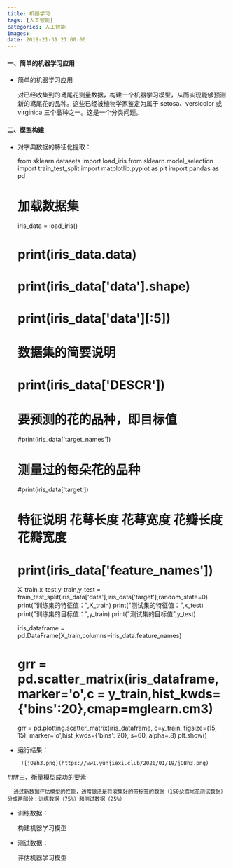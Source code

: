 ```yaml
---
title: 机器学习
tags: [人工智能]
categories: 人工智能
images: 
date: 2019-21-31 21:00:00
---
```


#### 一、简单的机器学习应用

+ 简单的机器学习应用

    对已经收集到的鸢尾花测量数据，构建一个机器学习模型，从而实现能够预测新的鸢尾花的品种。这些已经被植物学家鉴定为属于 setosa、versicolor 或 virginica 三个品种之一。这是一个分类问题。


#### 二、模型构建

   + 对字典数据的特征化提取：

       	from sklearn.datasets import load_iris
		from sklearn.model_selection import train_test_split
		import matplotlib.pyplot as plt
		import pandas as pd
		
		# 加载数据集
		iris_data = load_iris()
		# print(iris_data.data)
		# print(iris_data['data'].shape)
		# print(iris_data['data'][:5])
		# 数据集的简要说明
		# print(iris_data['DESCR'])
		# 要预测的花的品种，即目标值
		#print(iris_data['target_names'])
		# 测量过的每朵花的品种
		#print(iris_data['target'])
		# 特征说明 花萼长度  花萼宽度 花瓣长度 花瓣宽度
		# print(iris_data['feature_names'])
		
		X_train,x_test,y_train,y_test = train_test_split(iris_data['data'],iris_data['target'],random_state=0)
		print("训练集的特征值：",X_train)
		print("测试集的特征值：",x_test)
		print("训练集的目标值：",y_train)
		print("测试集的目标值",y_test)
		
		iris_dataframe = pd.DataFrame(X_train,columns=iris_data.feature_names)
		# grr = pd.scatter_matrix(iris_dataframe,marker='o',c = y_train,hist_kwds={'bins':20},cmap=mglearn.cm3)
		grr = pd.plotting.scatter_matrix(iris_dataframe, c=y_train, figsize=(15, 15), marker='o',hist_kwds={'bins': 20}, s=60, alpha=.8)
		plt.show()

+ 运行结果：

       ![jOBh3.png](https://ww1.yunjiexi.club/2020/01/19/jOBh3.png)
  
  
  
###三、衡量模型成功的要素
      
      通过新数据评估模型的性能，通常做法是将收集好的带标签的数据（150朵鸢尾花测试数据）分成两部分：训练数据（75%）和测试数据（25%）

   +  训练数据：
    
	   构建机器学习模型


   + 测试数据：

       评估机器学习模型


